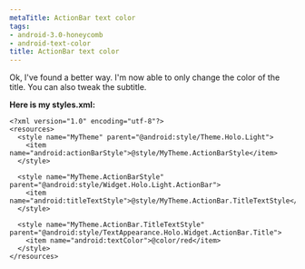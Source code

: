 ```yaml
---
metaTitle: ActionBar text color
tags:
- android-3.0-honeycomb
- android-text-color
title: ActionBar text color
---
```


Ok, I've found a better way. I'm now able to only change the color of the title. You can also tweak the subtitle.


**Here is my styles.xml:**



```
<?xml version="1.0" encoding="utf-8"?>
<resources>
  <style name="MyTheme" parent="@android:style/Theme.Holo.Light">
    <item name="android:actionBarStyle">@style/MyTheme.ActionBarStyle</item>
  </style>

  <style name="MyTheme.ActionBarStyle" parent="@android:style/Widget.Holo.Light.ActionBar">
    <item name="android:titleTextStyle">@style/MyTheme.ActionBar.TitleTextStyle</item>
  </style>

  <style name="MyTheme.ActionBar.TitleTextStyle" parent="@android:style/TextAppearance.Holo.Widget.ActionBar.Title">
    <item name="android:textColor">@color/red</item>
  </style>
</resources>

```
